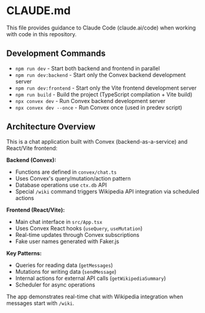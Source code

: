 # CLAUDE.md

This file provides guidance to Claude Code (claude.ai/code) when working with code in this repository.

## Development Commands

- `npm run dev` - Start both backend and frontend in parallel
- `npm run dev:backend` - Start only the Convex backend development server  
- `npm run dev:frontend` - Start only the Vite frontend development server
- `npm run build` - Build the project (TypeScript compilation + Vite build)
- `npx convex dev` - Run Convex backend development server
- `npx convex dev --once` - Run Convex once (used in predev script)

## Architecture Overview

This is a chat application built with Convex (backend-as-a-service) and React/Vite frontend:

**Backend (Convex):**
- Functions are defined in `convex/chat.ts`
- Uses Convex's query/mutation/action pattern
- Database operations use `ctx.db` API
- Special `/wiki` command triggers Wikipedia API integration via scheduled actions

**Frontend (React/Vite):**
- Main chat interface in `src/App.tsx`
- Uses Convex React hooks (`useQuery`, `useMutation`)
- Real-time updates through Convex subscriptions
- Fake user names generated with Faker.js

**Key Patterns:**
- Queries for reading data (`getMessages`)
- Mutations for writing data (`sendMessage`) 
- Internal actions for external API calls (`getWikipediaSummary`)
- Scheduler for async operations

The app demonstrates real-time chat with Wikipedia integration when messages start with `/wiki`.